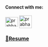 <h4  align="">Connect with me:</h4>

<p>

<a  href="https://linkedin.com/in/prabhav-pandey/"  target="blank"><img  align="center"  src="https://raw.githubusercontent.com/rahuldkjain/github-profile-readme-generator/master/src/images/icons/Social/linked-in-alt.svg"  alt="prabhav-pandey/"  height="30"  width="40" /></a>
<a  href="https://www.instagram.com/_prabhav.pandey/"  target="blank"><img  align="center"  src="https://cdn-icons-png.flaticon.com/512/1409/1409946.png"  alt="prabhav-pandey/"  height="40"  width="40" /></a>

</p>


<h3> 
  <a target="blank">
  
  [📜Resume](https://drive.google.com/file/d/1Q5DBFO_cCxoa5zRmFicPM9vBtaDp_uPl/view?usp=sharing)
  
  </a>
  
</h3>


